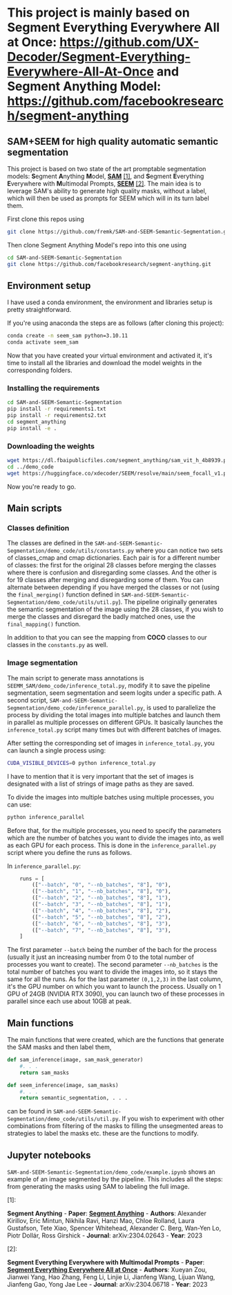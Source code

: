 # This project is mainly based on Segment Everything Everywhere All at Once: https://github.com/UX-Decoder/Segment-Everything-Everywhere-All-At-Once and Segment Anything Model: https://github.com/facebookresearch/segment-anything

## SAM+SEEM for high quality automatic semantic segmentation


This project is based on two state of the art promptable segmentation models: **S**egment **A**nything **M**odel, [**SAM**](https://arxiv.org/abs/2304.02643) [[1]](#1), and **S**egment **E**verything **E**verywhere with **M**ultimodal Prompts, [**SEEM**](https://arxiv.org/abs/2304.06718) [[2]](#2). The main idea is to leverage SAM's ability to generate high quality masks, without a label, which will then be used as prompts for SEEM which will in its turn label them.

First clone this repos using
```sh
git clone https://github.com/fremk/SAM-and-SEEM-Semantic-Segmentation.git
```
Then clone Segment Anything Model's repo into this one using
```sh
cd SAM-and-SEEM-Semantic-Segmentation
git clone https://github.com/facebookresearch/segment-anything.git
```
## Environment setup

I have used a conda environment, the environment and libraries setup is pretty straightforward.

If you're using anaconda the steps are as follows (after cloning this project):

```sh 
conda create -n seem_sam python=3.10.11
conda activate seem_sam
```
Now that you have created your virtual environment and activated it, it's time to install all the libraries and download the model weights in the corresponding folders.

### Installing the requirements
```sh
cd SAM-and-SEEM-Semantic-Segmentation
pip install -r requirements1.txt
pip install -r requirements2.txt
cd segment_anything
pip install -e .
```
### Downloading the weights
```sh
wget https://dl.fbaipublicfiles.com/segment_anything/sam_vit_h_4b8939.pth
cd ../demo_code
wget https://huggingface.co/xdecoder/SEEM/resolve/main/seem_focall_v1.pt
```
Now you're ready to go.

##  Main scripts 

### Classes definition
The classes are defined in the `SAM-and-SEEM-Semantic-Segmentation/demo_code/utils/constants.py` where you can notice two sets of classes_cmap and cmap dictionaries. Each pair is for a different number of classes: the first for the original 28 classes before merging the classes where there is confusion and disregarding some classes. And the other is for 19 classes after merging and disregarding some of them. You can alternate between depending if you have merged the classes or not (using the ```final_merging()``` function defined in ```SAM-and-SEEM-Semantic-Segmentation/demo_code/utils/util.py```). The pipeline originally generates the semantic segmentation of the image using the 28 classes, if you wish to merge the classes and disregard the badly matched ones, use the `final_mapping()` function.

In addition to that you can see the mapping from **COCO** classes to our classes in the `constants.py` as well.

### Image segmentation
The main script to generate mass annotations is `SEEMM_SAM/demo_code/inference_total.py`, modify it to save the pipeline segmentation, seem segmentation and seem logits under a specific path. A second script, `SAM-and-SEEM-Semantic-Segmentation/demo_code/inference_parallel.py`, is used to parallelize the process by dividing the total images into multiple batches and launch them in parallel as multiple processes on different GPUs. It basically launches the `inference_total.py` script many times but with different batches of images.

After setting the corresponding set of images in `inference_total.py`, you can launch a single process using: 
```sh
CUDA_VISIBLE_DEVICES=0 python inference_total.py
```
I have to mention that it is very important that the set of images is designated with a list of strings of image paths as they are saved.

To divide the images into multiple batches using multiple processes, you can use:
```sh
python inference_parallel
```
Before that, for the multiple processes, you need to specify the parameters which are the number of batches you want to divide the images into, as well as each GPU for each process. This is done in the `inference_parallel.py` script where you define the runs as follows. 

In `inference_parallel.py`:
```python
    runs = [
        (["--batch", "0", "--nb_batches", "8"], "0"),
        (["--batch", "1", "--nb_batches", "8"], "0"),
        (["--batch", "2", "--nb_batches", "8"], "1"),
        (["--batch", "3", "--nb_batches", "8"], "1"),
        (["--batch", "4", "--nb_batches", "8"], "2"),
        (["--batch", "5", "--nb_batches", "8"], "2"),
        (["--batch", "6", "--nb_batches", "8"], "3"),
        (["--batch", "7", "--nb_batches", "8"], "3"),
    ]
```
The first parameter ``--batch`` being the number of the bach for the process (usually it just an increasing number from 0 to the total number of processes you want to create). The second parameter ``--nb_batches`` is the total number of batches you want to divide the images into, so it stays the same for all the runs. As for the last parameter `(0,1,2,3)` in the last column, it's the GPU number on which you want to launch the process. Usually on 1 GPU of 24GB (NVIDIA RTX 3090), you can launch two of these processes in parallel since each use about 10GB at peak.

## Main functions

The main functions that were created, which are the functions that generate the SAM masks and then label them,

```python
def sam_inference(image, sam_mask_generator)
    #. . .
    return sam_masks

def seem_inference(image, sam_masks)
    #. . .
    return semantic_segmentation, . . .
```
can be found in `SAM-and-SEEM-Semantic-Segmentation/demo_code/utils/util.py`. If you wish to experiment with other combinations from filtering of the masks to filling the unsegmented areas to strategies to label the masks etc. these are the functions to modify.

## Jupyter notebooks

`SAM-and-SEEM-Semantic-Segmentation/demo_code/example.ipynb` shows an example of an image segmented by the pipeline. This includes all the steps: from generating the masks using SAM to labeling the full image.

<a id="1">[1]</a>:

**Segment Anything**
    - **Paper**: [**Segment Anything**](https://arxiv.org/abs/2304.02643)
    - **Authors**: Alexander Kirillov, Eric Mintun, Nikhila Ravi, Hanzi Mao, Chloe Rolland, Laura Gustafson, Tete Xiao, Spencer Whitehead, Alexander C. Berg, Wan-Yen Lo, Piotr Dollár, Ross Girshick
    - **Journal**: arXiv:2304.02643
    - **Year**: 2023

<a id="2">[2]</a>:

**Segment Everything Everywhere with Multimodal Prompts**
    - **Paper**: [**Segment Everything Everywhere All at Once**](https://arxiv.org/abs/2304.06718)
    - **Authors**: Xueyan Zou, Jianwei Yang, Hao Zhang, Feng Li, Linjie Li, Jianfeng Wang, Lijuan Wang, Jianfeng Gao, Yong Jae Lee
    - **Journal**: arXiv:2304.06718
    - **Year**: 2023